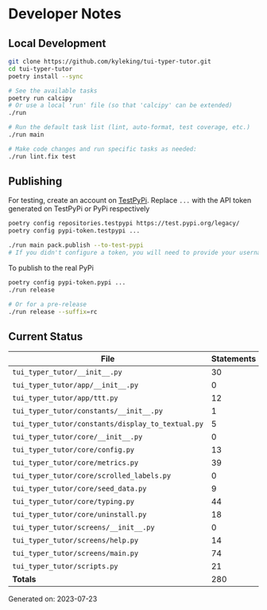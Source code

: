 # Developer Notes

## Local Development

```sh
git clone https://github.com/kyleking/tui-typer-tutor.git
cd tui-typer-tutor
poetry install --sync

# See the available tasks
poetry run calcipy
# Or use a local 'run' file (so that 'calcipy' can be extended)
./run

# Run the default task list (lint, auto-format, test coverage, etc.)
./run main

# Make code changes and run specific tasks as needed:
./run lint.fix test
```

## Publishing

For testing, create an account on [TestPyPi](https://test.pypi.org/legacy/). Replace `...` with the API token generated on TestPyPi or PyPi respectively

```sh
poetry config repositories.testpypi https://test.pypi.org/legacy/
poetry config pypi-token.testpypi ...

./run main pack.publish --to-test-pypi
# If you didn't configure a token, you will need to provide your username and password to publish
```

To publish to the real PyPi

```sh
poetry config pypi-token.pypi ...
./run release

# Or for a pre-release
./run release --suffix=rc
```

## Current Status

<!-- {cts} COVERAGE -->
| File                                              |   Statements |   Missing |   Excluded | Coverage   |
|---------------------------------------------------|--------------|-----------|------------|------------|
| `tui_typer_tutor/__init__.py`                     |           30 |         6 |          0 | 75.0%      |
| `tui_typer_tutor/app/__init__.py`                 |            0 |         0 |          0 | 100.0%     |
| `tui_typer_tutor/app/ttt.py`                      |           12 |        12 |          0 | 0.0%       |
| `tui_typer_tutor/constants/__init__.py`           |            1 |         0 |          0 | 100.0%     |
| `tui_typer_tutor/constants/display_to_textual.py` |            5 |         0 |          0 | 100.0%     |
| `tui_typer_tutor/core/__init__.py`                |            0 |         0 |          0 | 100.0%     |
| `tui_typer_tutor/core/config.py`                  |           13 |        13 |          0 | 0.0%       |
| `tui_typer_tutor/core/metrics.py`                 |           39 |         0 |          0 | 98.3%      |
| `tui_typer_tutor/core/scrolled_labels.py`         |            0 |         0 |          0 | 100.0%     |
| `tui_typer_tutor/core/seed_data.py`               |            9 |         0 |          0 | 100.0%     |
| `tui_typer_tutor/core/typing.py`                  |           44 |         1 |          0 | 96.6%      |
| `tui_typer_tutor/core/uninstall.py`               |           18 |         0 |          0 | 96.2%      |
| `tui_typer_tutor/screens/__init__.py`             |            0 |         0 |          0 | 100.0%     |
| `tui_typer_tutor/screens/help.py`                 |           14 |        14 |          0 | 0.0%       |
| `tui_typer_tutor/screens/main.py`                 |           74 |        74 |          0 | 0.0%       |
| `tui_typer_tutor/scripts.py`                      |           21 |        21 |          0 | 0.0%       |
| **Totals**                                        |          280 |       141 |          0 | 50.5%      |

Generated on: 2023-07-23
<!-- {cte} -->
